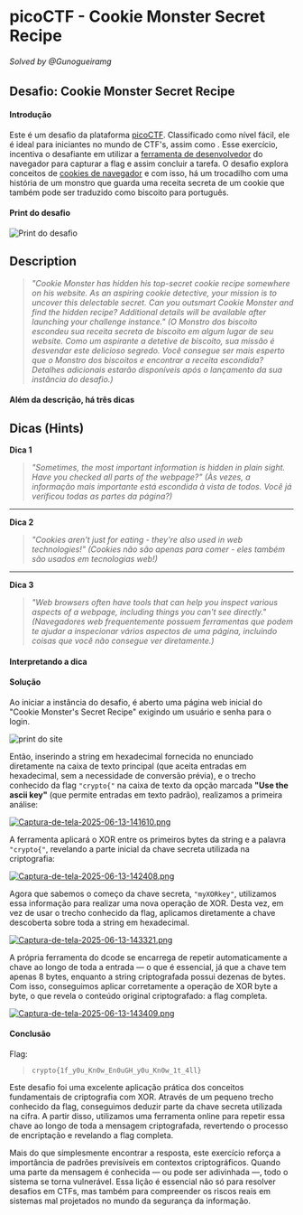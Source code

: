 # picoCTF - Cookie Monster Secret Recipe
###### Solved by @Gunogueiramg

## Desafio: Cookie Monster Secret Recipe
#### Introdução

Este é um desafio da plataforma [picoCTF](https://picoctf.org/). Classificado como nível fácil, ele é ideal para iniciantes no mundo de CTF's, assim como . Esse exercício, incentiva o desafiante em utilizar a [ferramenta de desenvolvedor](https://developer.mozilla.org/pt-BR/docs/Learn_web_development/Howto/Tools_and_setup/What_are_browser_developer_tools) do navegador para capturar a flag e assim concluir a tarefa. O desafio explora conceitos de [cookies de navegador](https://pingback.com/br/resources/o-que-sao-cookies/) e  com isso, há um trocadilho com uma história de um monstro que guarda uma receita secreta de um cookie que também pode ser traduzido como biscoito para português.

#### Print do desafio
![Print do desafio](https://i.imgur.com/uLX2Qft.png)

## Description

> *"Cookie Monster has hidden his top-secret cookie recipe somewhere on his website. As an aspiring cookie detective, your mission is to uncover this delectable secret. Can you outsmart Cookie Monster and find the hidden recipe? Additional details will be available after launching your challenge instance."*
> *(O Monstro dos biscoito escondeu sua receita secreta de biscoito em algum lugar de seu website. Como um aspirante a detetive de biscoito, sua missão é desvendar este delicioso segredo. Você consegue ser mais esperto que o Monstro dos biscoitos e encontrar a receita escondida? Detalhes adicionais estarão disponíveis após o lançamento da sua instância do desafio.)*

#### Além da descrição, há três dicas
## Dicas (Hints)

**Dica 1**
> *"Sometimes, the most important information is hidden in plain sight. Have you checked all parts of the webpage?"*
> *(Às vezes, a informação mais importante está escondida à vista de todos. Você já verificou todas as partes da página?)*

---

**Dica 2**
> *"Cookies aren't just for eating - they're also used in web technologies!"*
> *(Cookies não são apenas para comer - eles também são usados em tecnologias web!)*

---

**Dica 3**
> *"Web browsers often have tools that can help you inspect various aspects of a webpage, including things you can't see directly."*
> *(Navegadores web frequentemente possuem ferramentas que podem te ajudar a inspecionar vários aspectos de uma página, incluindo coisas que você não consegue ver diretamente.)*

#### Interpretando a dica

#### Solução
Ao iniciar a instância do desafio, é aberto uma página web inicial do "Cookie Monster's Secret Recipe" exigindo um usuário e senha para o login.

![print do site](https://i.imgur.com/KkvLBM7.png)



Então, inserindo a string em hexadecimal fornecida no enunciado diretamente na caixa de texto principal (que aceita entradas em hexadecimal, sem a necessidade de conversão prévia), e o trecho conhecido da flag `"crypto{"` na caixa de texto da opção marcada **"Use the ascii key"** (que permite entradas em texto padrão), realizamos a primeira análise:

[![Captura-de-tela-2025-06-13-141610.png](https://i.postimg.cc/6q2y50Cm/Captura-de-tela-2025-06-13-141610.png)](https://postimg.cc/YL7pdQn6)

A ferramenta aplicará o XOR entre os primeiros bytes da string e a palavra `"crypto{"`, revelando a parte inicial da chave secreta utilizada na criptografia:

[![Captura-de-tela-2025-06-13-142408.png](https://i.postimg.cc/xdpHPgy6/Captura-de-tela-2025-06-13-142408.png)](https://postimg.cc/QB5H8Qz7)

Agora que sabemos o começo da chave secreta, `"myXORkey"`, utilizamos essa informação para realizar uma nova operação de XOR. Desta vez, em vez de usar o trecho conhecido da flag, aplicamos diretamente a chave descoberta sobre toda a string em hexadecimal.

[![Captura-de-tela-2025-06-13-143321.png](https://i.postimg.cc/RhSBV12z/Captura-de-tela-2025-06-13-143321.png)](https://postimg.cc/dkxX5CqW)

A própria ferramenta do dcode se encarrega de repetir automaticamente a chave ao longo de toda a entrada — o que é essencial, já que a chave tem apenas 8 bytes, enquanto a string criptografada possui dezenas de bytes. Com isso, conseguimos aplicar corretamente a operação de XOR byte a byte, o que revela o conteúdo original criptografado: a flag completa.

[![Captura-de-tela-2025-06-13-143409.png](https://i.postimg.cc/Sx2psx1j/Captura-de-tela-2025-06-13-143409.png)](https://postimg.cc/21Dt9rDf)

#### Conclusão

Flag:
>`crypto{1f_y0u_Kn0w_En0uGH_y0u_Kn0w_1t_4ll}`

Este desafio foi uma excelente aplicação prática dos conceitos fundamentais de criptografia com XOR. Através de um pequeno trecho conhecido da flag, conseguimos deduzir parte da chave secreta utilizada na cifra. A partir disso, utilizamos uma ferramenta online para repetir essa chave ao longo de toda a mensagem criptografada, revertendo o processo de encriptação e revelando a flag completa.

Mais do que simplesmente encontrar a resposta, este exercício reforça a importância de padrões previsíveis em contextos criptográficos. Quando uma parte da mensagem é conhecida — ou pode ser adivinhada —, todo o sistema se torna vulnerável. Essa lição é essencial não só para resolver desafios em CTFs, mas também para compreender os riscos reais em sistemas mal projetados no mundo da segurança da informação.
